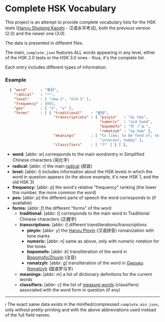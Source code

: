 # Complete HSK Vocabulary

This project is an attempt to provide complete vocabulary lists for the HSK tests ([Hanyu Shuiping Kaoshi](https://en.wikipedia.org/wiki/Hanyu_Shuiping_Kaoshi) - 汉语水平考试), both the previous version (2.0) and the newer one (3.0).

The data is presented in different files. 

The main, `complete.json` features ALL words appearing in any level, either of the HSK 2.0 tests or the HSK 3.0 ones - thus, it's the complete list.

Each entry includes different types of information:

### Example
```json
  { "word"      : "爱好",
    "radical"   : "爫",
    "level"     : [ "new-1", "old-3" ],
    "frequency" : 4902,
    "pos"       : [ "n", "v" ],
    "forms"     : [ { "traditional"    : "愛好",
                      "transcriptions" : { "pinyin"   : "ài hào",
                                           "numeric"  : "ai4 hao4",
                                           "bopomofo" : "ㄞˋ ㄏㄠˋ",
                                           "romatzyh" : "ay haw" },
                      "meanings"       : [ "to like; to be fond of; to take pleasure in; to be keen on",
                                           "interest; hobby" ],
                      "classifiers"    : [ "个" ] } ] },
```

- **word:** [abbr: *w*] corresponds to the main word/entry in Simplified Chinese characters (简化字)
- **radical:** [abbr: *r*] the main [radical](https://en.wikipedia.org/wiki/Radical_(Chinese_characters)) (部首)
- **level:** [abbr: *l*] includes information about the HSK levels in which the word in question appears (in the above example, it's new HSK 1, and the old HSK 3)
- **frequency:** [abbr: *q*] the word's relative "frequency" ranking (the lower this number, the more common the word)
- **pos:** [abbr: *p*] the different parts of speech the word corresponds to (if available)
- **forms:** [abbr: *f*] the different "forms" of the word
    - **traditional:** [abbr: *t*] corresponds to the main word in Traditional Chinese characters (正體字)
    - **transcriptions:** [abbr: *i*] different transliterations/transcriptions
        - **pinyin:** [abbr: *y*] the [Hanyu Pinyin](https://en.wikipedia.org/wiki/Pinyin) (汉语拼音) romanization with tone marks
        - **numeric:** [abbr: *n*] same as above, only with numeric notation for the tones
        - **bopomofo:** [abbr: *b*] transliteration of the word in [Bopomofo/Zhuyin](https://en.wikipedia.org/wiki/Bopomofo) (注音)
        - **romatzyh:** [abbr: *g*] transliteration of the word in [Gwoyeu Romatzyh](https://en.wikipedia.org/wiki/Gwoyeu_Romatzyh) (国语罗马字)
    - **meanings:** [abbr: *m*] a list of dictionary definitions for the current words
    - **classifiers:** [abbr: *c*] the list of [measure words](https://en.wikipedia.org/wiki/Chinese_classifier) (classifiers) associated with the word form in question (if any)
-----

ℹ️ The exact same data exists in the minified/compressed `complete.min.json`, only without pretty-printing and with the above abbreviations used instead of the full field names.
